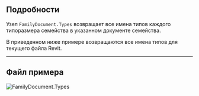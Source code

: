 ## Подробности
Узел `FamilyDocument.Types` возвращает все имена типов каждого типоразмера семейства в указанном документе семейства.

В приведенном ниже примере возвращаются все имена типов для текущего файла Revit.
___
## Файл примера

![FamilyDocument.Types](./Revit.Application.FamilyDocument.Types_img.jpg)
